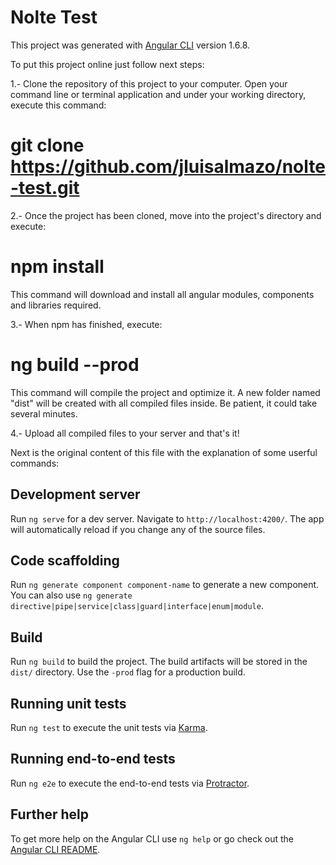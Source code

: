 # Nolte Test

This project was generated with [Angular CLI](https://github.com/angular/angular-cli) version 1.6.8.


To put this project online just follow next steps:


1.- Clone the repository of this project to your computer. Open your command line or terminal application and under your working directory, execute this command:

# git clone https://github.com/jluisalmazo/nolte-test.git


2.- Once the project has been cloned, move into the project's directory and execute:

# npm install

This command will download and install all angular modules, components and libraries required.


3.- When npm has finished, execute:

# ng build --prod

This command will compile the project and optimize it. A new folder named "dist" will be created with all compiled files inside. Be patient, it could take several minutes.


4.- Upload all compiled files to your server and that's it!




Next is the original content of this file with the explanation of some userful commands:

## Development server

Run `ng serve` for a dev server. Navigate to `http://localhost:4200/`. The app will automatically reload if you change any of the source files.

## Code scaffolding

Run `ng generate component component-name` to generate a new component. You can also use `ng generate directive|pipe|service|class|guard|interface|enum|module`.

## Build

Run `ng build` to build the project. The build artifacts will be stored in the `dist/` directory. Use the `-prod` flag for a production build.

## Running unit tests

Run `ng test` to execute the unit tests via [Karma](https://karma-runner.github.io).

## Running end-to-end tests

Run `ng e2e` to execute the end-to-end tests via [Protractor](http://www.protractortest.org/).

## Further help

To get more help on the Angular CLI use `ng help` or go check out the [Angular CLI README](https://github.com/angular/angular-cli/blob/master/README.md).
